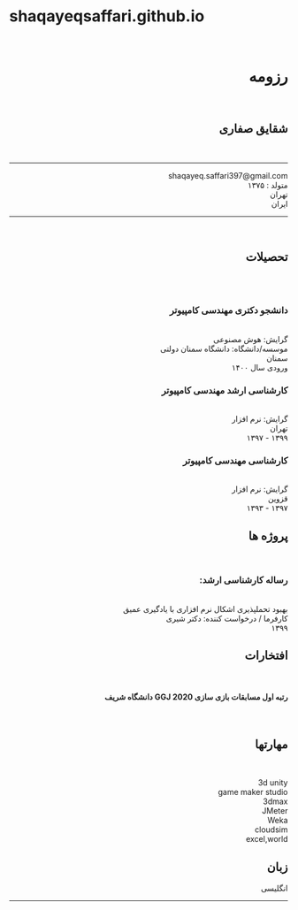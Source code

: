 # shaqayeqsaffari.github.io

<div dir="rtl">
<br/> 

# رزومه

<br/> 

## شقایق صفاری
<br/> 

-------------------     ----------------------------
 <div dir="rtl">
 shaqayeq.saffari397@gmail.com 
 <br/> 
 متولد : ۱۳۷۵           
 <br/>           
 تهران            
 <br/>               
 ایران        
 <br/> 
</div>
 
-------------------     ----------------------------
<br/> 

## تحصیلات
<br/> 


<br/> 

### دانشجو دکتری مهندسی کامپیوتر
 <br/> 
گرایش: هوش مصنوعی
<br/> 
موسسه/دانشگاه: دانشگاه سمنان دولتی
<br/> 
سمنان
<br/> 
ورودی سال ۱۴۰۰
<br/> 

### کارشناسی ارشد مهندسی کامپیوتر
<br/> 
گرایش: نرم افزار
<br/> 
تهران
<br/> 
۱۳۹۹ - ۱۳۹۷
<br/> 

### کارشناسی مهندسی کامپیوتر
<br/> 
گرایش: نرم افزار
<br/> 
قزوین
<br/> 
۱۳۹۷ - ۱۳۹۳
<br/> 


## پروژه ها
<br/> 


### رساله کارشناسی ارشد: 
<br/> 
بهبود تحملپذیری اشکال نرم افزاری با یادگیری عمیق
<br/> 
کارفرما / درخواست کننده: دکتر شیری
<br/> 
۱۳۹۹
<br/> 


## افتخارات
<br/> 

#### رتبه اول مسابقات بازی سازی 2020 GGJ دانشگاه شریف
<br/> 

## مهارتها
<br/> 


3d unity 
<br/> 
game maker studio 
<br/> 
3dmax
<br/> 
JMeter
<br/> 
Weka 
<br/> 
cloudsim 
<br/> 
excel,world 
<br/> 



## زبان

انگلیسی
-------------------     ----------------------------
